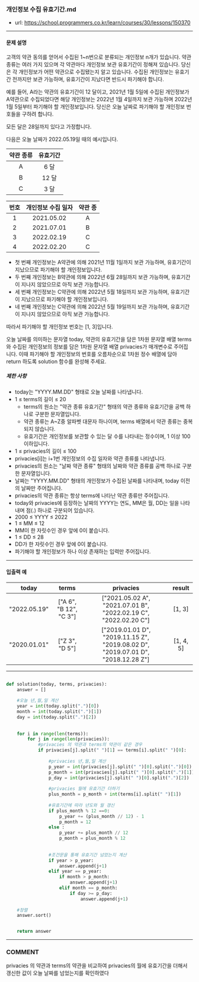 ### 개인정보 수집 유효기간.md

 - url: https://school.programmers.co.kr/learn/courses/30/lessons/150370
 
 --------
 
#### 문제 설명
고객의 약관 동의를 얻어서 수집된 1~n번으로 분류되는 개인정보 n개가 있습니다. 약관 종류는 여러 가지 있으며 각 약관마다 개인정보 보관 유효기간이 정해져 있습니다. 당신은 각 개인정보가 어떤 약관으로 수집됐는지 알고 있습니다. 수집된 개인정보는 유효기간 전까지만 보관 가능하며, 유효기간이 지났다면 반드시 파기해야 합니다.

예를 들어, A라는 약관의 유효기간이 12 달이고, 2021년 1월 5일에 수집된 개인정보가 A약관으로 수집되었다면 해당 개인정보는 2022년 1월 4일까지 보관 가능하며 2022년 1월 5일부터 파기해야 할 개인정보입니다.
당신은 오늘 날짜로 파기해야 할 개인정보 번호들을 구하려 합니다.

모든 달은 28일까지 있다고 가정합니다.

다음은 오늘 날짜가 2022.05.19일 때의 예시입니다.

|약관 종류|유효기간|
|:---:|:---:|
|A|6 달|
|B|12 달|
|C|3 달|

|번호|개인정보 수집 일자|약관 종|
|:---:|:---:|:---:|
|1|2021.05.02|A|
|2|2021.07.01|B|
|3|2022.02.19|C|
|4|2022.02.20|C|

 - 첫 번째 개인정보는 A약관에 의해 2021년 11월 1일까지 보관 가능하며, 유효기간이 지났으므로 파기해야 할 개인정보입니다.
 - 두 번째 개인정보는 B약관에 의해 2022년 6월 28일까지 보관 가능하며, 유효기간이 지나지 않았으므로 아직 보관 가능합니다.
 - 세 번째 개인정보는 C약관에 의해 2022년 5월 18일까지 보관 가능하며, 유효기간이 지났으므로 파기해야 할 개인정보입니다.
 - 네 번째 개인정보는 C약관에 의해 2022년 5월 19일까지 보관 가능하며, 유효기간이 지나지 않았으므로 아직 보관 가능합니다.

따라서 파기해야 할 개인정보 번호는 [1, 3]입니다.

오늘 날짜를 의미하는 문자열 today, 약관의 유효기간을 담은 1차원 문자열 배열 terms와 수집된 개인정보의 정보를 담은 1차원 문자열 배열 privacies가 매개변수로 주어집니다. 이때 파기해야 할 개인정보의 번호를 오름차순으로 1차원 정수 배열에 담아 return 하도록 solution 함수를 완성해 주세요.
##### 제한 사항
 - today는 "YYYY.MM.DD" 형태로 오늘 날짜를 나타냅니다.
 - 1 ≤ terms의 길이 ≤ 20
   - terms의 원소는 "약관 종류 유효기간" 형태의 약관 종류와 유효기간을 공백 하나로 구분한 문자열입니다.
   - 약관 종류는 A~Z중 알파벳 대문자 하나이며, terms 배열에서 약관 종류는 중복되지 않습니다.
   - 유효기간은 개인정보를 보관할 수 있는 달 수를 나타내는 정수이며, 1 이상 100 이하입니다.
 - 1 ≤ privacies의 길이 ≤ 100
  - privacies[i]는 i+1번 개인정보의 수집 일자와 약관 종류를 나타냅니다.
  - privacies의 원소는 "날짜 약관 종류" 형태의 날짜와 약관 종류를 공백 하나로 구분한 문자열입니다.
  - 날짜는 "YYYY.MM.DD" 형태의 개인정보가 수집된 날짜를 나타내며, today 이전의 날짜만 주어집니다.
  - privacies의 약관 종류는 항상 terms에 나타난 약관 종류만 주어집니다.
 - today와 privacies에 등장하는 날짜의 YYYY는 연도, MM은 월, DD는 일을 나타내며 점(.) 하나로 구분되어 있습니다.
  - 2000 ≤ YYYY ≤ 2022
  - 1 ≤ MM ≤ 12
  - MM이 한 자릿수인 경우 앞에 0이 붙습니다.
  - 1 ≤ DD ≤ 28
  - DD가 한 자릿수인 경우 앞에 0이 붙습니다.
 - 파기해야 할 개인정보가 하나 이상 존재하는 입력만 주어집니다.
--------
 
#### 입출력 예
|today|terms|privacies|result|
|:---:|:---:|:---:|:---:|
|"2022.05.19"|["A 6", "B 12", "C 3"]|["2021.05.02 A", "2021.07.01 B", "2022.02.19 C", "2022.02.20 C"]|[1, 3]|
|"2020.01.01"|["Z 3", "D 5"]|["2019.01.01 D", "2019.11.15 Z", "2019.08.02 D", "2019.07.01 D", "2018.12.28 Z"]|[1, 4, 5]|

--------

```python

def solution(today, terms, privacies):
    answer = []
    
    #오늘 년,월,일 계산
    year = int(today.split(".")[0])
    month = int(today.split(".")[1])
    day = int(today.split(".")[2])
    
    
    for i in range(len(terms)):
        for j in range(len(privacies)):
            #privacies 의 약관과 terms의 약관이 같은 경우
            if privacies[j].split(" ")[1] == terms[i].split(" ")[0]:
                
                #privacies 년,월,일 계산
                p_year = int(privacies[j].split(" ")[0].split(".")[0])
                p_month = int(privacies[j].split(" ")[0].split(".")[1])
                p_day = int(privacies[j].split(" ")[0].split(".")[2])
                
                #privacies 월에 유효기간 더하기
                plus_month = p_month + int(terms[i].split(" ")[1])
                
                #유효기간에 따라 년도와 월 갱신
                if plus_month % 12 ==0:
                    p_year += (plus_month // 12) - 1
                    p_month = 12
                else :
                    p_year += plus_month // 12
                    p_month = plus_month % 12
                    
                
                #조건문을 통해 유효기간 넘었는지 계산
                if year > p_year:
                    answer.append(j+1)
                elif year == p_year:
                    if month > p_month:
                        answer.append(j+1)
                    elif month == p_month:
                        if day >= p_day:
                            answer.append(j+1)
   
    #정렬
    answer.sort()


    return answer

```

------
### COMMENT
privacies 의 약관과 terms의 약관을 비교하여 privacies의 월에 유효기간을 더해서 갱신한 값이 오늘 날짜를 넘었는지를 확인하였다

